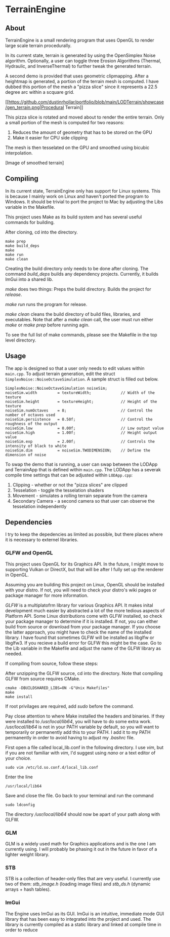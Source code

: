 # TerrainEngine

## About

TerrainEngine is a small rendering program that uses OpenGL to render large scale terrain procedurally. 

In its current state, terrain is generated by using the OpenSimplex Noise algorithm. Optionally, a user can toggle three Erosion Algorithms (Thermal, Hydraulic, and InverseThermal) to further tweak the generated terrain.

A second demo is provided that uses geometric clipmapping. After a heightmap is generated, a portion of the terrain mesh is computed. I have dubbed this portion of the mesh a "pizza slice" since it represents a 22.5 degree arc within a scquare grid.

[[https://github.com/dustinrhollar/portfolio/blob/main/LODTerrain/showcase/gen_terrain.png|Procedural Terrain]]

This pizza slice is rotated and moved about to render the entire terrain. Only a small portion of the mesh is computed for two reasons:
1. Reduces the amount of geometry that has to be stored on the GPU
2. Make it easier for CPU side clipping

The mesh is then tesselated on the GPU and smoothed using bicubic interpolation.

[Image of smoothed terrain]

## Compiling

In its current state, TerrainEngine only has support for Linux systems. This is because I mainly work on Linux and haven't ported the program to Windows. It should be trivial to port the project to Mac by adjusting the Libs variable in the Makefile.

This project uses Make as its build system and has several useful commands for building.

After cloning, cd into the directory.

```
make prep
make build_deps
make
make run
make clean
```

Creating the build directory only needs to be done after cloning. The command *build_deps* builds any dependency projects. Currently, it builds ImGui into a shared lib. 

*make* does two things: Preps the build directory. Builds the project for *release*. 

*make run* runs the program for release.

*make clean* cleans the build directory of build files, libraries, and executables. Note that after a *make clean* call, the user must run either *make* or *make prep* before running agin.

To see the full list of make commands, please see the Makefile in the top level directory.

## Usage

The app is designed so that a user only needs to edit values within `main.cpp`. To adjust terrain generation, edit the struct `SimplexNoise::NoiseOctaveSimulation`. A sample struct is filled out below.
```
SimplexNoise::NoiseOctaveSimulation noiseSim;
noiseSim.width         = textureWidth;             // Width of the texture
noiseSim.height        = textureHeight;            // Height of the texture
noiseSim.numOctaves    = 8;                        // Control the number of octaves used
noiseSim.persistence   = 0.50f;                    // Control the roughness of the output
noiseSim.low           = 0.00f;                    // Low output value
noiseSim.high          = 1.00f;                    // Height output value
noiseSim.exp           = 2.00f;                    // Controls the intensity of black to white
noiseSim.dim           = noiseSim.TWODIMENSION;    // Define the dimension of noise
```

To swap the demo that is running, a user can swap between the LODApp and TerrainApp that is defined within `main.cpp`. The LODApp has a severak compile time settings that can be adjusted within `LODApp.cpp`:
1. Clipping         - whether or not the "pizza slices" are clipped
2. Tesselation      - toggle the tesselation shaders
3. Movement         - simulates a rolling terrain separate from the camera
4. Secondary Camera - a second camera so that user can observe the tesselation independently


## Dependencies

I try to keep the depedencies as limited as possible, but there places where it is necessary to externel libraries.

### GLFW and OpenGL

This project uses OpenGL for its Graphics API. In the future, I might move to supporting Vulkan or DirectX, but that will be after I fully set up the renderer in OpenGL.

Assuming you are building this project on Linux, OpenGL should be installed with your distro. If not, you will need to check your distro's wiki pages or package manager for more information.

*GLFW* is a multiplatofrm library for various Graphics API. It makes inital development much easier by abstracted a lot of the more tedious aspects of Platform API. Some Linux distributions come with GLFW installed, so check your package manager to determine if it is installed. If not, you can either build from source or download from your package manager. If you choose the latter approach, you might have to check the name of the installed library. I have found that sometimes GLFW will be installed as libglfw or libglfw3. If you recieve a build error for GLFW this might be the case. Go to the Lib variable in the Makefile and adjust the name of the GLFW library as needed.

If compiling from source, follow these steps:

After unzipping the GLFW source, cd into the directory. Note that compiling GLFW from source requires CMake.
```
cmake -DBUILDSHARED_LIBS=ON -G"Unix Makefiles"
make
make install
```
If root privilages are required, add *sudo* before the command.

Pay close attention to where Make installed the headers and binaries. If they were installed to */usr/local/lib64*, you will have to do some extra work. */usr/local/lib64* is not in your PATH variable by default, so you will want to temporarily or permanently add this to your PATH. I add it to my PATH permanently in order to avoid having to adjust my *.bashrc* file.

First open a file called local_lib.conf in the following directory. I use *vim*, but if you are not familiar with *vim*, I'd suggest using *nano* or a text editor of your choice.
```
sudo vim /etc/ld.so.conf.d/local_lib.conf
```

Enter the line
```
/usr/local/lib64
```

Save and close the file. Go back to your terminal and run the command
```
sudo ldconfig
```

The directory */usr/local/lib64* should now be apart of your path along with GLFW.

### GLM

GLM is a widely used math for Graphics applications and is the one I am currently using. I will probably be phasing it out in the future in favor of a lighter weight library. 

### STB

STB is a collection of header-only files that are very useful. I currently use two of them: *stb_image.h* (loading image files) and *stb_ds.h* (dynamic arrays + hash tables).

### ImGui
The Engine uses ImGui as its GUI. ImGui is an intuitive, immediate mode GUI library that has been easy to integrated into the project and used. The library is currently compiled as a static library and linked at compile time in order to reduce
